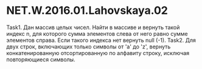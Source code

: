 # NET.W.2016.01.Lahovskaya.02
Task1. Дан массив целых чисел. Найти в массиве и вернуть такой индекс n,
для которого сумма элементов слева от него равно сумме элементов справа. Если такого индекса нет вернуть null (-1).
Task2. Для двух строк, включающих только символы от 'a'  до  'z', вернуть конкатенированную отсортированную по алфавиту строку, исключая повторяющиеся символы.
